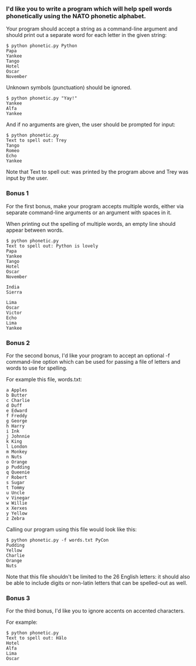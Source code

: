 ### I'd like you to write a program which will help spell words phonetically using the NATO phonetic alphabet.

Your program should accept a string as a command-line argument and should print out a separate word for each letter in the given string:
~~~
$ python phonetic.py Python
Papa
Yankee
Tango
Hotel
Oscar
November
~~~
Unknown symbols (punctuation) should be ignored.

~~~
$ python phonetic.py "Yay!"
Yankee
Alfa
Yankee
~~~
And if no arguments are given, the user should be prompted for input:
~~~
$ python phonetic.py
Text to spell out: Trey
Tango
Romeo
Echo
Yankee
~~~
Note that Text to spell out: was printed by the program above and Trey was input by the user.

### Bonus 1
For the first bonus, make your program accepts multiple words, either via separate command-line arguments or an argument with spaces in it.

When printing out the spelling of multiple words, an empty line should appear between words.
~~~
$ python phonetic.py
Text to spell out: Python is lovely
Papa
Yankee
Tango
Hotel
Oscar
November

India
Sierra

Lima
Oscar
Victor
Echo
Lima
Yankee
~~~
### Bonus 2
For the second bonus, I'd like your program to accept an optional -f command-line option which can be used for passing a file of letters and words to use for spelling.

For example this file, words.txt:
~~~
a Apples
b Butter
c Charlie
d Duff
e Edward
f Freddy
g George
h Harry
i Ink
j Johnnie
k King
l London
m Monkey
n Nuts
o Orange
p Pudding
q Queenie
r Robert
s Sugar
t Tommy
u Uncle
v Vinegar
w Willie
x Xerxes
y Yellow
z Zebra
~~~
Calling our program using this file would look like this:
~~~
$ python phonetic.py -f words.txt PyCon
Pudding
Yellow
Charlie
Orange
Nuts
~~~
Note that this file shouldn't be limited to the 26 English letters: it should also be able to include digits or non-latin letters that can be spelled-out as well.

### Bonus 3
For the third bonus, I'd like you to ignore accents on accented characters.

For example:
~~~
$ python phonetic.py
Text to spell out: Hâlo
Hotel
Alfa
Lima
Oscar
~~~
